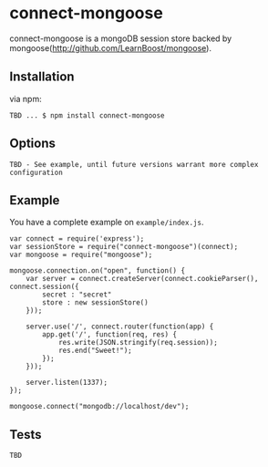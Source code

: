 # connect-mongoose

connect-mongoose is a mongoDB session store backed by mongoose(http://github.com/LearnBoost/mongoose).

## Installation

via npm:

    TBD ... $ npm install connect-mongoose

## Options

	TBD - See example, until future versions warrant more complex configuration

## Example

You have a complete example on `example/index.js`.

    var connect = require('express');
	var sessionStore = require("connect-mongoose")(connect);
	var mongoose = require("mongoose");
	
	mongoose.connection.on("open", function() {
		var server = connect.createServer(connect.cookieParser(), connect.session({
			secret : "secret"
			store : new sessionStore()
		}));
	
		server.use('/', connect.router(function(app) {
			app.get('/', function(req, res) {
				res.write(JSON.stringify(req.session));
				res.end("Sweet!");
			});
		}));
	
		server.listen(1337);
	});
	
	mongoose.connect("mongodb://localhost/dev");

## Tests

	TBD